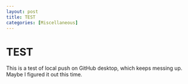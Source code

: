 ```yaml
---
layout: post
title: TEST
categories: [Miscellaneous]
---
```


# TEST
This is a test of local push on GitHub desktop, which keeps messing up. Maybe I figured it out this time.
